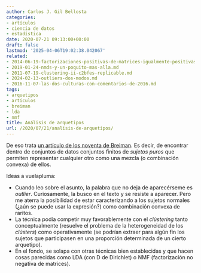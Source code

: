 ```yaml
---
author: Carlos J. Gil Bellosta
categories:
- artículos
- ciencia de datos
- estadística
date: 2020-07-21 09:13:00+00:00
draft: false
lastmod: '2025-04-06T19:02:38.042067'
related:
- 2014-06-19-factorizaciones-positivas-de-matrices-igualmente-positivas.md
- 2019-01-24-nmds-y-un-poquito-mas-alla.md
- 2011-07-19-clustering-ii-c2bfes-replicable.md
- 2024-02-13-outliers-dos-modos.md
- 2016-11-07-las-dos-culturas-con-comentarios-de-2016.md
tags:
- arquetipos
- artículos
- breiman
- lda
- nmf
title: Análisis de arquetipos
url: /2020/07/21/analisis-de-arquetipos/
---
```


De eso trata [un artículo de los noventa de Breiman](https://digitalassets.lib.berkeley.edu/sdtr/ucb/text/379.pdf). Es decir, de encontrar dentro de conjuntos de datos conjuntos finitos de _sujetos puros_ que permiten representar cualquier otro como una mezcla (o combinación convexa) de ellos.

Ideas a vuelapluma:

* Cuando leo sobre el asunto, la palabra que no deja de aparecérseme es _outlier_. Curiosamente, la busco en el texto y se resiste a aparecer. Pero me aterra la posibilidad de estar caracterizando a los sujetos normales (¿aún se puede usar la expresión?) como combinación convexa de raritos.
* La técnica podía competir muy favorablemente con el _clústering_ tanto conceptualmente (resuelve el problema de la heterogeneidad de los _clústers_) como operativamente (se podrían extraer para algún fin los sujetos que participasen en una proporción determinada de un cierto arquetipo).
* En el fondo, se solapa con otras técnicas bien establecidas y que hacen cosas parecidas como LDA (con D de Dirichlet) o NMF (factorización no negativa de matrices).